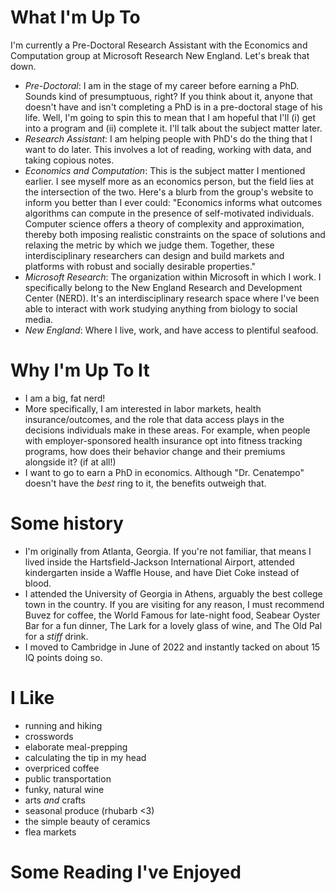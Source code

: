 
# What I'm Up To

I'm currently a Pre-Doctoral Research Assistant with the Economics and Computation group at Microsoft Research New England. Let's break that down.
- _Pre-Doctoral_: I am in the stage of my career before earning a PhD. Sounds kind of presumptuous, right? If you think about it, anyone that doesn't have and isn't completing a PhD is in a pre-doctoral stage of his life. Well, I'm going to spin this to mean that I am hopeful that I'll (i) get into a program and (ii) complete it. I'll talk about the subject matter later.
- _Research Assistant_: I am helping people with PhD's do the thing that I want to do later. This involves a lot of reading, working with data, and taking copious notes. 
- _Economics and Computation_: This is the subject matter I mentioned earlier. I see myself more as an economics person, but the field lies at the intersection of the two. Here's a blurb from the group's website to inform you better than I ever could: "Economics informs what outcomes algorithms can compute in the presence of self-motivated individuals. Computer science offers a theory of complexity and approximation, thereby both imposing realistic constraints on the space of solutions and relaxing the metric by which we judge them. Together, these interdisciplinary researchers can design and build markets and platforms with robust and socially desirable properties." 
- _Microsoft Research_: The  organization within Microsoft in which I work. I specifically belong to the New England Research and Development Center (NERD). It's an interdisciplinary research space where I've been able to interact with work studying anything from biology to social media.
- _New England_: Where I live, work, and have access to plentiful seafood.

# Why I'm Up To It
- I am a big, fat nerd!
- More specifically, I am interested in labor markets, health insurance/outcomes, and the role that data access plays in the decisions individuals make in these areas. For example, when people with employer-sponsored health insurance opt into fitness tracking programs, how does their behavior change and their premiums alongside it? (if at all!)
- I want to go to earn a PhD in economics. Although "Dr. Cenatempo" doesn't have the _best_ ring to it, the benefits outweigh that.

# Some history
- I'm originally from Atlanta, Georgia. If you're not familiar, that means I lived inside the Hartsfield-Jackson International Airport, attended kindergarten inside a Waffle House, and have Diet Coke instead of blood. 
- I attended the University of Georgia in Athens, arguably the best college town in the country. If you are visiting for any reason, I must recommend Buvez for coffee, the World Famous for late-night food, Seabear Oyster Bar for a fun dinner, The Lark for a lovely glass of wine, and The Old Pal for a _stiff_ drink.
- I moved to Cambridge in June of 2022 and instantly tacked on about 15 IQ points doing so.

# I Like
- running and hiking
- crosswords
- elaborate meal-prepping
- calculating the tip in my head
- overpriced coffee
- public transportation
- funky, natural wine
- arts *and* crafts
- seasonal produce (rhubarb <3)
- the simple beauty of ceramics
- flea markets

# Some Reading I've Enjoyed

